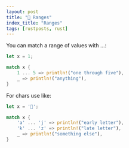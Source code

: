 ```yaml
---
layout: post
title: "🚀 Ranges"
index_title: "Ranges"
tags: [rustposts, rust]
---
```


You can match a range of values with ...:

```rust
let x = 1;

match x {
    1 ... 5 => println!("one through five"),
    _ => println!("anything"),
}
```

For chars use like:

```rust
let x = '🚀';

match x {
    'a' ... 'j' => println!("early letter"),
    'k' ... 'z' => println!("late letter"),
    _ => println!("something else"),
}
```
